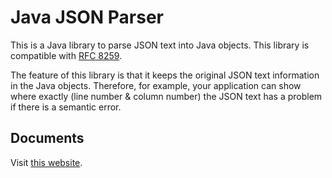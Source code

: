 # Java JSON Parser

This is a Java library to parse JSON text into Java objects.
This library is compatible with [RFC 8259](https://tools.ietf.org/html/rfc8259).

The feature of this library is that it keeps the original JSON text information
in the Java objects. Therefore, for example, your application can show where
exactly (line number & column number) the JSON text has a problem if there is 
a semantic error.  

## Documents

Visit [this website](https://tnakamot.github.io/json-parser/).


